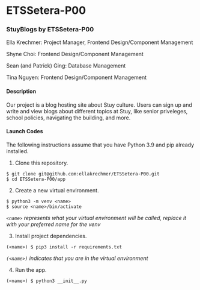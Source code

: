 # ETSSetera-P00
### StuyBlogs by ETSSetera-P00

Ella Krechmer: Project Manager, Frontend Design/Component Management

Shyne Choi: Frontend Design/Component Management

Sean (and Patrick) Ging: Database Management

Tina Nguyen: Frontend Design/Component Management


#### Description
Our project is a blog hosting site about Stuy culture. Users can sign up and write and view blogs about different topics at Stuy, like senior priveleges, school policies, navigating the building, and more.

#### Launch Codes
The following instructions assume that you have Python 3.9 and pip already installed.

1. Clone this repository.
```
$ git clone git@github.com:ellakrechmer/ETSSetera-P00.git
$ cd ETSSetera-P00/app
```

2. Create a new virtual environment.
```
$ python3 -m venv <name>
$ source <name>/bin/activate
```
_`<name>` represents what your virtual environment will be called, replace it with your preferred name for the venv_


3. Install project dependencies.
```
(<name>) $ pip3 install -r requirements.txt
```
_`(<name>)` indicates that you are in the virtual environment_

  
4. Run the app.
```
(<name>) $ python3 __init__.py
```
